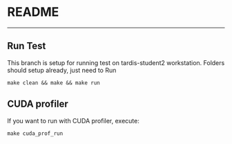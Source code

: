 # README
____________________________

## Run Test

This branch is setup for running test on tardis-student2 workstation. Folders should setup already, just need to Run
```shell
make clean && make && make run
```

## CUDA profiler

If you want to run with CUDA profiler, execute:
```shell
make cuda_prof_run
```

